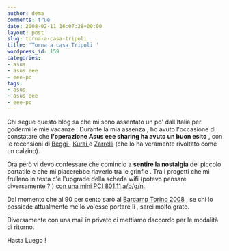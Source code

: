 ```yaml
---
author: dema
comments: true
date: 2008-02-11 16:07:28+00:00
layout: post
slug: torna-a-casa-tripoli
title: 'Torna a casa Tripoli '
wordpress_id: 159
categories:
- asus
- asus eee
- eee-pc
tags:
- asus
- asus eee
- eee-pc
---
```


Chi segue questo blog sa che mi sono assentato un po' dall'Italia per godermi le mie vacanze . Durante la mia assenza , ho avuto l'occasione di constatare che **l'operazione Asus eee sharing ha avuto un buon esito** , con le recensioni di [Beggi ](http://www.andreabeggi.net/2008/01/11/asus-eee-pc-le-prime-impressioni/), [Kurai ](http://insertcoin.kurai.eu/420/due-cents-sulleee/)e [Zarrelli](http://www.zarrelli.org/blog/index.php/2008/01/31/eeepc-prime-impressioni/) (che lo ha veramente rivoltato come un calzino).

Ora però vi devo confessare che comincio a **sentire la nostalgia** del piccolo portatile e che mi piacerebbe riaverlo tra le grinfie . Tra i progetti che mi frullano in testa c'è l'upgrade della scheda wifi (potevo pensare diversamente ? ) [con una mini PCI 801.11 a/b/g/n](http://beta.ivancover.com/wiki/index.php/Eee_PC_Internal_Upgrades#Wifi).

Dal momento che al 90 per cento sarò al [Barcamp Torino 2008](http://barcamp.org/torinobarcamp2008) , se chi lo possiede attualmente me lo volesse portare lì , sarei molto grato.

Diversamente con una mail in privato ci mettiamo daccordo per le modalità di ritorno.

Hasta Luego !
